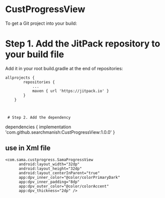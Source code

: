 # CustProgressView


To get a Git project into your build:

# Step 1. Add the JitPack repository to your build file

Add it in your root build.gradle at the end of repositories:
```
allprojects {
		repositories {
			...
			maven { url 'https://jitpack.io' }
		}
	}
	
  
  
 # Step 2. Add the dependency
 ```
  dependencies {
	        implementation 'com.github.searchmanish:CustProgressView:1.0.0'
	}
	
  
  
 ## use in Xml file
  ```
  <com.sama.custprogress.SamaProgressView
        android:layout_width="32dp"
        android:layout_height="32dp"
        android:layout_centerInParent="true"
        app:dpv_inner_color="@color/colorPrimaryDark"
        app:dpv_inner_padding="8dp"
        app:dpv_outer_color="@color/colorAccent"
        app:dpv_thickness="2dp" />
	
